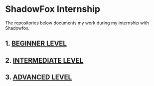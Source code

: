 # ShadowFox Internship
The repositories below documents my work during my internship with Shadowfox.

## 1. [BEGINNER LEVEL](https://github.com/codelassey/beginner-level)

## 2. [INTERMEDIATE LEVEL](https://github.com/codelassey/intermediate-level)

## 3. [ADVANCED LEVEL](https://github.com/codelassey/advanced-level)

